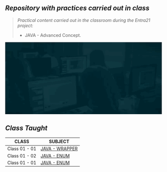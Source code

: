 ## _Repository with practices carried out in class_

> _Practical content carried out in the classroom during the Entra21 project:_
> - JAVA - Advanced Concept.

![Gif Entra21](https://raw.githubusercontent.com/seiler-emerson/Entra21_Logica_Java_2022/main/gif/entra21.gif)

## _Class Taught_

| CLASS | SUBJECT |
|------|---------|
|Class 01 - 01|[JAVA - WRAPPER ](./Class%20-%20Java%20Advanced/src/br/com/entra21/java/advanced/main/)
|Class 01 - 02|[JAVA - ENUM ](./Class%20-%20Java%20Advanced/src/br/com/entra21/java/advanced/class_01/enum_/)
|Class 01 - 01|[JAVA - ENUM ](./Class%20-%20Java%20Advanced/src/br/com/entra21/java/advanced/class_01/enum_/)
